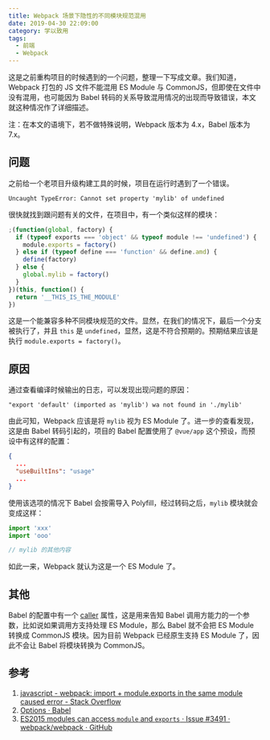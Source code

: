 ```yaml
---
title: Webpack 场景下隐性的不同模块规范混用
date: 2019-04-30 22:09:00
category: 学以致用
tags:
  - 前端
  - Webpack
---
```


这是之前重构项目的时候遇到的一个问题，整理一下写成文章。我们知道，Webpack 打包的 JS 文件不能混用 ES Module 与 CommonJS，但即使在文件中没有混用，也可能因为 Babel 转码的关系导致混用情况的出现而导致错误，本文就这种情况作了详细描述。

注：在本文的语境下，若不做特殊说明，Webpack 版本为 4.x，Babel 版本为 7.x。

## 问题

之前给一个老项目升级构建工具的时候，项目在运行时遇到了一个错误。

```
Uncaught TypeError: Cannot set property 'mylib' of undefined
```

很快就找到跟问题有关的文件，在项目中，有一个类似这样的模块：

```javascript
;(function(global, factory) {
  if (typeof exports === 'object' && typeof module !== 'undefined') {
    module.exports = factory()
  } else if (typeof define === 'function' && define.amd) {
    define(factory)
  } else {
    global.mylib = factory()
  }
})(this, function() {
  return '__THIS_IS_THE_MODULE'
})
```

这是一个能兼容多种不同模块规范的文件。显然，在我们的情况下，最后一个分支被执行了，并且 `this` 是 `undefined`，显然，这是不符合预期的。预期结果应该是执行 `module.exports = factory()`。

## 原因

通过查看编译时候输出的日志，可以发现出现问题的原因：

```
"export 'default' (imported as 'mylib') wa not found in './mylib'
```

由此可知，Webpack 应该是将 `mylib` 视为 ES Module 了。进一步的查看发现，这是由 Babel 转码引起的，项目的 Babel 配置使用了 `@vue/app` 这个预设，而预设中有这样的配置：

```json
{
  ...
  "useBuiltIns": "usage"
  ...
}
```

使用该选项的情况下 Babel 会按需导入 Polyfill，经过转码之后，`mylib` 模块就会变成这样：

```javascript
import 'xxx'
import 'ooo'

// mylib 的其他内容
```

如此一来，Webpack 就认为这是一个 ES Module 了。

## 其他

Babel 的配置中有一个 [caller](https://babeljs.io/docs/en/options#caller) 属性，这是用来告知 Babel 调用方能力的一个参数，比如说如果调用方支持处理 ES Module，那么 Babel 就不会把 ES Module 转换成 CommonJS 模块。因为目前 Webpack 已经原生支持 ES Module 了，因此不会让 Babel 将模块转换为 CommonJS。

## 参考

1. [javascript - webpack: import + module.exports in the same module caused error - Stack Overflow](https://stackoverflow.com/questions/42449999/webpack-import-module-exports-in-the-same-module-caused-error)
2. [Options · Babel](https://babeljs.io/docs/en/options#misc-options)
3. [ES2015 modules can access `module` and `exports` · Issue #3491 · webpack/webpack · GitHub](https://github.com/webpack/webpack/issues/3491)
